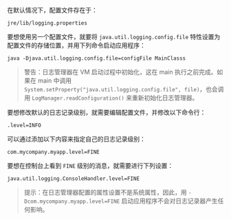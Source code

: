 在默认情况下，配置文件存在于：

```
jre/lib/logging.properties
```

要想使用另一个配置文件，就要将 `java.util.logging.config.file` 特性设置为配置文件的存储位置，并用下列命令启动应用程序：

```shell
java -Djava.util.logging.config.file=configFile MainClasss
```

> 警告：日志管理器在 VM 启动过程中初始化，这在 main 执行之前完成。如果在 main 中调用 `System.setProperty("java.util.logging.config.file", file)`，也会调用 `LogManager.readConfiguration()` 来重新初始化日志管理器。

要想修改默认的日志记录级别，就需要编辑配置文件，并修改以下命令行：

```
.level=INFO
```

可以通过添加以下内容来指定自己的日志记录级别：

```
com.mycompany.myapp.level=FINE
```

要想在控制台上看到 `FINE` 级别的消息，就需要进行下列设置：

```
java.util.logging.ConsoleHandler.level=FINE
```

> 提示：在日志管理器配置的属性设置不是系统属性，因此，用 `-Dcom.mycompany.myapp.level=FINE` 启动应用程序不会对日志记录器产生任何影响。

